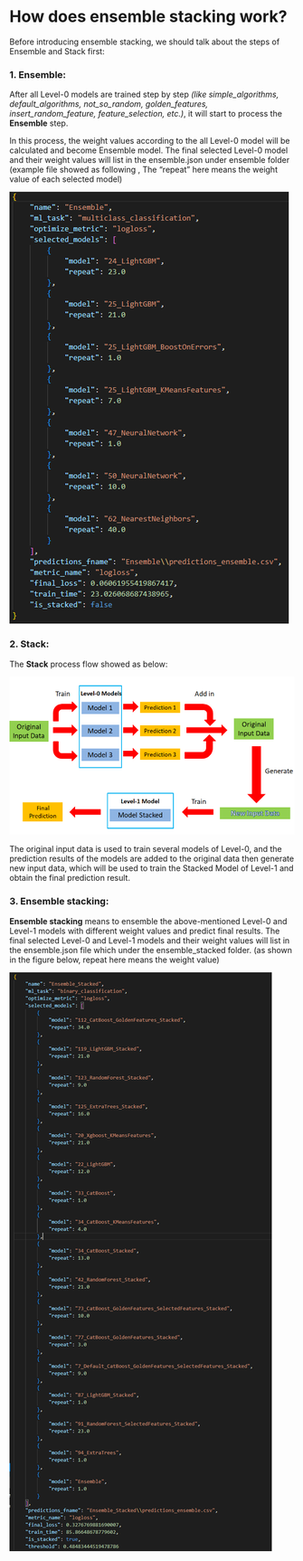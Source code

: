 # **How does ensemble stacking work?**

 

Before introducing ensemble stacking, we should talk about the steps of Ensemble and Stack first: 

 

### 1. Ensemble:

After all Level-0 models are trained step by step *(like simple_algorithms, default_algorithms, not_so_random, golden_features, insert_random_feature, feature_selection, etc.)*, it will start to process the **Ensemble** step.

In this process, the weight values according to the all Level-0 model will be calculated and become Ensemble model. The final selected Level-0 model and their weight values will list in the ensemble.json under ensemble folder (example file showed as following , The “repeat” here means the weight value of each selected model)

![ensemble_json](https://github.com/Tonywhitemin/docs/blob/master/docs/images/ensemble_json.png?raw=true)





### 2. Stack:

The **Stack** process flow showed as below:

![stack process flow](https://github.com/Tonywhitemin/docs/blob/master/docs/images/stack_process_flow.png?raw=true)

The original input data is used to train several models of Level-0, and the prediction results of the models are added to the original data then generate new input data, which will be used to train the Stacked Model of Level-1 and obtain the final prediction result.

### 3. Ensemble stacking:

**Ensemble stacking** means to ensemble the above-mentioned Level-0 and Level-1 models with different weight values and predict final results. The final selected Level-0 and Level-1 models and their weight values will list in the ensemble.json file which under the ensemble_stacked folder. (as shown in the figure below, repeat here means the weight value)

![](https://github.com/Tonywhitemin/docs/blob/master/docs/images/ensemble_stack.png?raw=true)